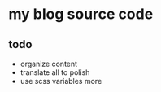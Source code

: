 # my blog source code

## todo

- organize content
- translate all to polish
- use scss variables more
